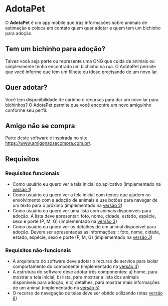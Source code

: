 # AdotaPet

O **AdotaPet** é um app mobile que traz informações sobre animais de estimação e coloca em contato quem quer adotar e quem tem um bichinho para adoção.

## Tem um bichinho para adoção?

Talvez você seja parte ou represente uma ONG que cuida de animais ou simplesmente tenha encontrado um bichinho na rua. O AdotaPet permite que você informe que tem um filhote ou idoso precisando de um novo lar.

## Quer adotar?

Você tem disponibilidade de carinho e recursos para dar um novo lar para bichinhos? O AdotaPet permite que você encontre um novo amiguinho conforme seu perfil.

## Amigo não se compra

Parte deste software é inspirada no site https://www.amigonaosecompra.com.br/.

## Requisitos

### Requisitos funcionais

* Como usuário eu quero ver a tela inicial do aplicativo (implementado na [versão 1](adotapet-v1.md))
* Como usuário eu quero ver a tela inicial com textos que ajudem no envolvimento com a adoção de animais e use botões para navegar de um texto para o próximo (implementado na [versão 2](adotapet-v2.md))
* Como usuário eu quero ver uma lista com animais disponíveis para adoção. A lista deve apresentar: foto, nome, cidade, estado, espécie, sexo e porte (P, M, G) (implementado na [versão 3](adotapet-v3.md))
* Como usuário eu quero ver os detalhes de um animal disponível para adoção. Devem ser apresentadas as informações: : foto, nome, cidade, estado, espécie, sexo e porte (P, M, G) (implementado na [versão 3](adotapet-v3.md))

### Requisitos não-funcionais

* A arquitetura do software deve adotar o recurso de service para isolar comportamento do componente (implementado na [versão 4](adotapet-v4.md))
* A estrutura do software deve adotar três componentes: a) home, para mostrar a tela inicial; b) lista, para mostrar a lista dos animais disponíveis para adoção; e c) detalhes, para mostrar mais informações de um animal (implementado na [versão 5](adotapet-v5.md))
* O recurso de navegação de telas deve ser obtido utilizando rotas [versão 6](adotapet-v6.md))

